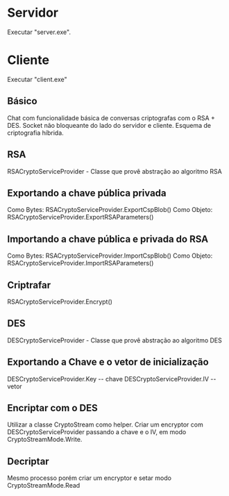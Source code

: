 # Servidor

Executar "server.exe".

# Cliente

Executar "client.exe"

## Básico
Chat com funcionalidade básica de conversas criptografas com o RSA + DES. 
Socket não bloqueante do lado do servidor e cliente. 
Esquema de criptografia híbrida. 

## RSA
RSACryptoServiceProvider - Classe que provê abstração ao algoritmo RSA 

## Exportando a chave pública privada
Como Bytes: RSACryptoServiceProvider.ExportCspBlob() 
Como Objeto: RSACryptoServiceProvider.ExportRSAParameters() 

## Importando a chave pública e privada do RSA
Como Bytes: RSACryptoServiceProvider.ImportCspBlob() 
Como Objeto: RSACryptoServiceProvider.ImportRSAParameters() 

## Criptrafar
RSACryptoServiceProvider.Encrypt() 

## DES
DESCryptoServiceProvider - Classe que provê abstração ao algoritmo DES 

## Exportando a Chave e o vetor de inicialização
DESCryptoServiceProvider.Key -- chave 
DESCryptoServiceProvider.IV -- vetor 

## Encriptar com o DES
Utilizar a classe CryptoStream como helper. Criar um encryptor com DESCryptoServiceProvider passando a chave 
e o IV, em modo CryptoStreamMode.Write.  
## Decriptar
Mesmo processo porém criar um encryptor e setar modo CryptoStreamMode.Read 
